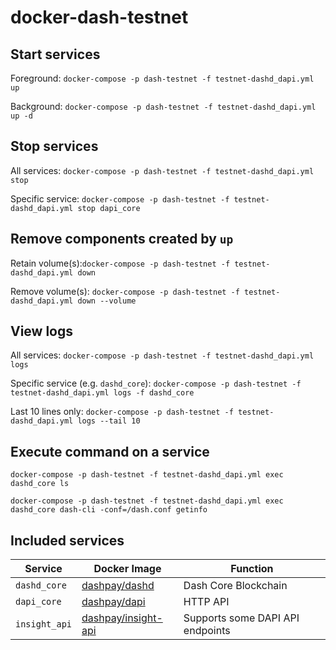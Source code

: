 # docker-dash-testnet

## Start services

Foreground: `docker-compose -p dash-testnet -f testnet-dashd_dapi.yml up`

Background: `docker-compose -p dash-testnet -f testnet-dashd_dapi.yml up -d`

## Stop services

All services: `docker-compose -p dash-testnet -f testnet-dashd_dapi.yml stop`

Specific service: `docker-compose -p dash-testnet -f testnet-dashd_dapi.yml stop dapi_core`

## Remove components created by `up`

Retain volume(s):`docker-compose -p dash-testnet -f testnet-dashd_dapi.yml down`

Remove volume(s): `docker-compose -p dash-testnet -f testnet-dashd_dapi.yml down --volume`

## View logs

All services: `docker-compose -p dash-testnet -f testnet-dashd_dapi.yml logs`

Specific service (e.g. `dashd_core`): `docker-compose -p dash-testnet -f testnet-dashd_dapi.yml logs -f dashd_core`

Last 10 lines only: `docker-compose -p dash-testnet -f testnet-dashd_dapi.yml logs --tail 10`

## Execute command on a service

`docker-compose -p dash-testnet -f testnet-dashd_dapi.yml exec dashd_core ls`

`docker-compose -p dash-testnet -f testnet-dashd_dapi.yml exec dashd_core dash-cli -conf=/dash.conf getinfo`

## Included services

| Service | Docker Image | Function |
| --- | --- | --- |
`dashd_core` | [dashpay/dashd](https://hub.docker.com/r/dashpay/dashd) | Dash Core Blockchain |
`dapi_core`  | [dashpay/dapi](https://hub.docker.com/r/dashpay/dapi) | HTTP API |
`insight_api` | [dashpay/insight-api](https://hub.docker.com/r/dashpay/insight-api) | Supports some DAPI API endpoints |
